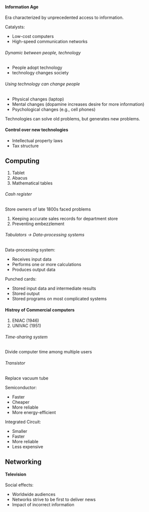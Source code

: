 #### Information Age
Era characterized by unprecedented access to information.

Catalysts:
- Low-cost computers
- High-speed communication networks

###### Dynamic between people, technology
- People adopt technology
- technology changes society

###### Using technology can change people
- Physical changes (laptop)
- Mental changes (dopamine increases desire for more information)
- Psychological changes (e.g., cell phones)

Technologies can solve old problems, but generates new problems.

#### Control over new technologies
- Intellectual property laws
- Tax structure

## Computing
1. Tablet
2. Abacus
3. Mathematical tables

###### Cash register
Store owners of late 1800s faced problems
1. Keeping accurate sales records for department store
2. Preventing embezzlement

###### Tabulators -> Data-processing systems
Data-processing system:
- Receives input data
- Performs one or more calculations
- Produces output data

Punched cards:
- Stored input data and intermediate results
- Stored output
- Stored programs on most complicated systems

#### Histroy of Commercial computers
1. ENIAC (1946)
2. UNIVAC (1951)

###### Time-sharing system
Divide computer time among multiple users

###### Transistor
Replace vacuum tube

Semiconductor:
- Faster
- Cheaper
- More reliable
- More energy-efficient

Integrated Circuit:
- Smaller
- Faster
- More reliable
- Less expensive

## Networking
#### Television
Social effects:
- Worldwide audiences
- Networks strive to be first to deliver news
- Impact of incorrect information



